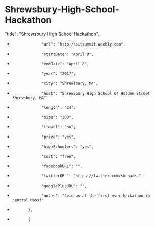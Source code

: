 # Shrewsbury-High-School-Hackathon

"title": "Shrewsbury High School Hackathon",
 +                  "url": "http://sitsummit.weebly.com",
 +                  "startDate": "April 8",
 +                  "endDate": "April 8",
 +                  "year": "2017",
 +                  "city": "Shrewsbury, MA",
 +                  "host": "Shrewsbury High School 64 Holden Street Shrewsbury, MA",
 +                  "length": "24",
 +                  "size": "200",
 +                  "travel": "no",
 +                  "prize": "yes",
 +                  "highSchoolers": "yes",
 +                  "cost": "free",
 +                  "facebookURL": "",
 +                  "twitterURL": "https://twitter.com/shshacks",
 +                  "googlePlusURL": "",
 +                  "notes": "Join us at the first ever hackathon in central Mass!"
 +            },
 +            {
